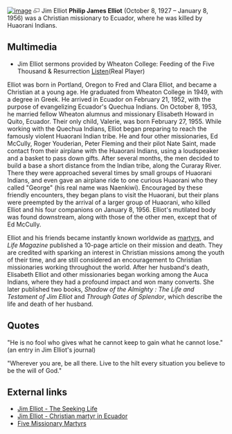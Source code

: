 [![image](images/thumb/3/3e/Elliot.jpg/200px-Elliot.jpg)](http://www.theopedia.com/File:Elliot.jpg)
[![image](data:image/png;base64,iVBORw0KGgoAAAANSUhEUgAAAA8AAAALCAAAAACFLIiAAAAAAnRSTlMA/1uRIrUAAABPSURBVAjXY/j///+5vXDwjAHIr26ZAgXZe8H8a/+hoIcw/9nevdVL9+79DuPvzQYZFPUezu8BMZLXgkExnD8HAu6hqv//n+HZVjD4DuUDAKlChD3fj6aPAAAAAElFTkSuQmCC)](http://www.theopedia.com/File:Elliot.jpg "Enlarge")
Jim Elliot
**Philip James Elliot** (October 8, 1927 – January 8, 1956) was a
Christian missionary to Ecuador, where he was killed by Huaorani
Indians.

## Multimedia

-   Jim Elliot sermons provided by Wheaton College: Feeding of the
    Five Thousand & Resurrection
    [Listen](http://www.wheaton.edu/bgc/archives/docs/elliotsermons.html)(Real
    Player)

Elliot was born in Portland, Oregon to Fred and Clara Elliot, and
became a Christian at a young age. He graduated from Wheaton
College in 1949, with a degree in Greek. He arrived in Ecuador on
February 21, 1952, with the purpose of evangelizing Ecuador's
Quechua Indians. On October 8, 1953, he married fellow Wheaton
alumnus and missionary Elisabeth Howard in Quito, Ecuador. Their
only child, Valerie, was born February 27, 1955. While working with
the Quechua Indians, Elliot began preparing to reach the famously
violent Huaorani Indian tribe. He and four other missionaries, Ed
McCully, Roger Youderian, Peter Fleming and their pilot Nate Saint,
made contact from their airplane with the Huaorani Indians, using a
loudspeaker and a basket to pass down gifts. After several months,
the men decided to build a base a short distance from the Indian
tribe, along the Curaray River. There they were approached several
times by small groups of Huaorani Indians, and even gave an
airplane ride to one curious Huaorani who they called "George" (his
real name was Naenkiwi). Encouraged by these friendly encounters,
they began plans to visit the Huaorani, but their plans were
preempted by the arrival of a larger group of Huaorani, who killed
Elliot and his four companions on January 8, 1956. Elliot's
mutilated body was found downstream, along with those of the other
men, except that of Ed McCully.

Elliot and his friends became instantly known worldwide as
[martyrs](Martyr "Martyr"), and *Life Magazine* published a 10-page
article on their mission and death. They are credited with sparking
an interest in Christian missions among the youth of their time,
and are still considered an encouragement to Christian missionaries
working throughout the world. After her husband's death, Elisabeth
Elliot and other missionaries began working among the Auca Indians,
where they had a profound impact and won many converts. She later
published two books,
*Shadow of the Almighty : The Life and Testament of Jim Elliot* and
*Through Gates of Splendor*, which describe the life and death of
her husband.

## Quotes

"He is no fool who gives what he cannot keep to gain what he cannot
lose." (an entry in Jim Elliot's journal)

"Wherever you are, be all there. Live to the hilt every situation
you believe to be the will of God."

## External links

-   [Jim Elliot - The Seeking Life](http://www.intouch.org/myintouch/mighty/portraits/jim_elliot_213678.html)
-   [Jim Elliot - Christian martyr in Ecuador](http://www.hyperhistory.net/apwh/bios/b4jelliot6ra.htm)
-   [Five Missionary Martyrs](http://www.plymouthbrethren.org/page.asp?page_id=545)



